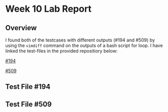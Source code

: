 # Week 10 Lab Report

## Overview
I found both of the testcases with different outputs (#194 and #509) by using the `vimdiff` command on the outputs of a bash script for loop. I have linked the test-files in the provided repositiory below:

[#194](https://github.com/nidhidhamnani/markdown-parser/blob/8dd87e6914ae40a4321aac8e2483e349de40b03c/test-files/194.md)

[#509](https://github.com/nidhidhamnani/markdown-parser/blob/8dd87e6914ae40a4321aac8e2483e349de40b03c/test-files/509.md)
 
## Test File #194


## Test File #509


